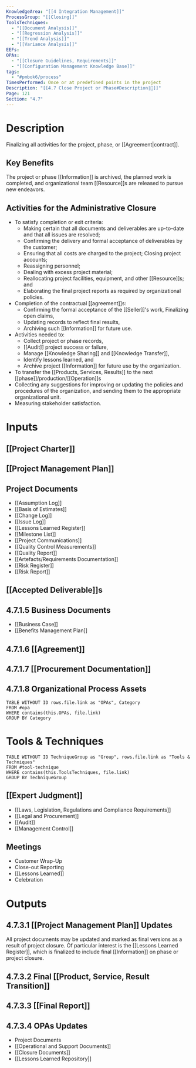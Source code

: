 ```yaml
---
KnowledgeArea: "[[4 Integration Management]]"
ProcessGroup: "[[Closing]]"
ToolsTechniques:
  - "[[Document Analysis]]"
  - "[[Regression Analysis]]"
  - "[[Trend Analysis]]"
  - "[[Variance Analysis]]"
EEFs: 
OPAs:
  - "[[Closure Guidelines, Requirements]]"
  - "[[Configuration Management Knowledge Base]]"
tags:
  - "#pmbok6/process"
TimesPerformed: Once or at predefined points in the project
Description: "[[4.7 Close Project or Phase#Description|📝]]"
Page: 121
Section: "4.7"
---
```

# Description
Finalizing all activities for the project, phase, or [[Agreement|contract]].
## Key Benefits
The project or phase [[Information]] is archived, the planned work is completed, and organizational team [[Resource]]s are released to pursue new endeavors.
## Activities for the Administrative Closure
- To satisfy completion or exit criteria:
	- Making certain that all documents and deliverables are up-to-date and that all issues are resolved;
	- Confirming the delivery and formal acceptance of deliverables by the customer;
	- Ensuring that all costs are charged to the project; Closing project accounts;  
	- Reassigning personnel;
	- Dealing with excess project material;  
	- Reallocating project facilities, equipment, and other [[Resource]]s; and
	- Elaborating the final project reports as required by organizational policies.
- Completion of the contractual [[agreement]]s:
	- Confirming the formal acceptance of the [[Seller]]'s work, Finalizing open claims,  
	- Updating records to reflect final results,
	- Archiving such [[Information]] for future use.
- Activities needed to:
	- Collect project or phase records,  
	- [[Audit]] project success or failure,  
	- Manage [[Knowledge Sharing]] and [[Knowledge Transfer]],  
	- Identify lessons learned, and  
	- Archive project [[Information]] for future use by the organization.
- To transfer the [[Products, Services, Results]] to the next [[phase]]/production/[[Operation]]s
- Collecting any suggestions for improving or updating the policies and procedures of the organization, and sending them to the appropriate organizational unit.
- Measuring stakeholder satisfaction.
# Inputs
## [[Project Charter]]
## [[Project Management Plan]]
## Project Documents
- [[Assumption Log]]
- [[Basis of Estimates]]
- [[Change Log]]
- [[Issue Log]]
- [[Lessons Learned Register]]
- [[Milestone List]]
- [[Project Communications]]
- [[Quality Control Measurements]]
- [[Quality Report]]
- [[Artefacts/Requirements Documentation]]
- [[Risk Register]]
- [[Risk Report]]
## [[Accepted Deliverable]]s
## 4.7.1.5 Business Documents
- [[Business Case]]
- [[Benefits Management Plan]]
## 4.7.1.6 [[Agreement]]
## 4.7.1.7 [[Procurement Documentation]]
## 4.7.1.8 Organizational Process Assets
```dataview
TABLE WITHOUT ID rows.file.link as "OPAs", Category
FROM #opa
WHERE contains(this.OPAs, file.link)
GROUP BY Category
```
# Tools & Techniques
```dataview
TABLE WITHOUT ID TechniqueGroup as "Group", rows.file.link as "Tools & Techniques"
FROM #tool-technique
WHERE contains(this.ToolsTechniques, file.link)
GROUP BY TechniqueGroup
```
## [[Expert Judgment]]
- [[Laws, Legislation, Regulations and Compliance Requirements]]
- [[Legal and Procurement]]
- [[Audit]]
- [[Management Control]]
## Meetings
- Customer Wrap-Up
- Close-out Reporting
- [[Lessons Learned]]
- Celebration
# Outputs
## 4.7.3.1 [[Project Management Plan]] Updates
All project documents may be updated and marked as final versions as a result of project closure. Of particular interest is the [[Lessons Learned Register]], which is finalized to include final [[Information]] on phase or project closure.
## 4.7.3.2 Final [[Product, Service, Result Transition]]
## 4.7.3.3 [[Final Report]]
## 4.7.3.4 OPAs Updates
- Project Documents
- [[Operational and Support Documents]]
- [[Closure Documents]]
- [[Lessons Learned Repository]]
